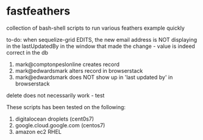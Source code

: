 # fastfeathers
collection of bash-shell scripts to run various feathers example quickly

to-do:
when sequelize-grid EDITS, the new email address is NOT displaying in the lastUpdatedBy in the window that made the change - value is indeed correct in the db

1) mark@comptonpeslonline creates record
2) mark@edwardsmark alters record in browserstack
3) mark@edwardsmark does NOT show up in 'last updated by' in browserstack

delete does not necessarily work - test

These scripts has been tested on the following:
1)  digitalocean droplets (cent0s7)
2)  google.cloud.google.com (centos7)  
3)  amazon ec2 RHEL

